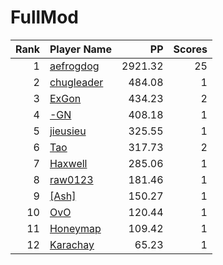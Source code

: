# FullMod
| Rank | Player Name |  PP  | Scores |
| ----:|:----------- | ----:| ------:|
| 1 | [aefrogdog](https://osu.ppy.sh/u/4178672) | 2921.32 | 25 |
| 2 | [chugleader](https://osu.ppy.sh/u/1622883) | 484.08 | 1 |
| 3 | [ExGon](https://osu.ppy.sh/u/214187) | 434.23 | 2 |
| 4 | [-GN](https://osu.ppy.sh/u/895581) | 408.18 | 1 |
| 5 | [jieusieu](https://osu.ppy.sh/u/759439) | 325.55 | 1 |
| 6 | [Tao](https://osu.ppy.sh/u/2167041) | 317.73 | 2 |
| 7 | [Haxwell](https://osu.ppy.sh/u/1726105) | 285.06 | 1 |
| 8 | [raw0123](https://osu.ppy.sh/u/4681947) | 181.46 | 1 |
| 9 | [[Ash]](https://osu.ppy.sh/u/6143840) | 150.27 | 1 |
| 10 | [OvO](https://osu.ppy.sh/u/1517064) | 120.44 | 1 |
| 11 | [Honeymap](https://osu.ppy.sh/u/2405358) | 109.42 | 1 |
| 12 | [Karachay](https://osu.ppy.sh/u/9045123) | 65.23 | 1 |
